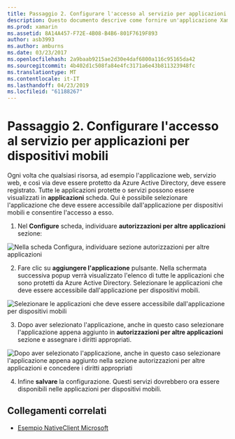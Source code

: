```yaml
---
title: Passaggio 2. Configurare l'accesso al servizio per applicazioni per dispositivi mobili
description: Questo documento descrive come fornire un'applicazione Xamarin con l'accesso a un'applicazione di Azure protetta da Azure Active Directory.
ms.prod: xamarin
ms.assetid: 8A14A457-F72E-4B08-B4B6-801F7619F893
author: asb3993
ms.author: amburns
ms.date: 03/23/2017
ms.openlocfilehash: 2a9baab9215ae2d30e4daf6800a116c95165da42
ms.sourcegitcommit: 4b402d1c508fa84e4fc3171a6e43b811323948fc
ms.translationtype: MT
ms.contentlocale: it-IT
ms.lasthandoff: 04/23/2019
ms.locfileid: "61188267"
---
```

# <a name="step-2-configure-service-access-for-mobile-application"></a>Passaggio 2. Configurare l'accesso al servizio per applicazioni per dispositivi mobili

Ogni volta che qualsiasi risorsa, ad esempio l'applicazione web, servizio web, e così via deve essere protetto da Azure Active Directory, deve essere registrato. Tutte le applicazioni protette o servizi possono essere visualizzati in **applicazioni** scheda. Qui è possibile selezionare l'applicazione che deve essere accessibile dall'applicazione per dispositivi mobili e consentire l'accesso a esso.

1. Nel **Configure** scheda, individuare **autorizzazioni per altre applicazioni** sezione:

  ![](configure-images/2.1-configure.png "Nella scheda Configura, individuare sezione autorizzazioni per altre applicazioni")

2.  Fare clic su **aggiungere l'applicazione** pulsante. Nella schermata successiva popup verrà visualizzato l'elenco di tutte le applicazioni che sono protetti da Azure Active Directory. Selezionare le applicazioni che deve essere accessibile dall'applicazione per dispositivi mobili.

  ![](configure-images/2.2-add-application.png "Selezionare le applicazioni che deve essere accessibile dall'applicazione per dispositivi mobili")

3. Dopo aver selezionato l'applicazione, anche in questo caso selezionare l'applicazione appena aggiunto in **autorizzazioni per altre applicazioni** sezione e assegnare i diritti appropriati.

  ![](configure-images/2.3-permissions.png "Dopo aver selezionato l'applicazione, anche in questo caso selezionare l'applicazione appena aggiunto nella sezione autorizzazioni per altre applicazioni e concedere i diritti appropriati")

4. Infine **salvare** la configurazione. Questi servizi dovrebbero ora essere disponibili nelle applicazioni per dispositivi mobili.



## <a name="related-links"></a>Collegamenti correlati

- [Esempio NativeClient Microsoft](https://github.com/AzureADSamples/NativeClient-MultiTarget-DotNet)
